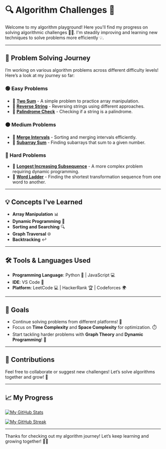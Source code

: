 # 🔍 Algorithm Challenges 🚀

Welcome to my algorithm playground! Here you'll find my progress on solving algorithmic challenges 🧠✨. I'm steadily improving and learning new techniques to solve problems more efficiently 💡. 

---

## 🌱 Problem Solving Journey

I’m working on various algorithm problems across different difficulty levels! Here’s a look at my journey so far:

### 🟢 Easy Problems
- 📝 **[Two Sum](https://github.com/username/repository)** - A simple problem to practice array manipulation.
- 📝 **[Reverse String](https://github.com/username/repository)** - Reversing strings using different approaches.
- 📝 **[Palindrome Check](https://github.com/username/repository)** - Checking if a string is a palindrome.

### 🟠 Medium Problems
- 📝 **[Merge Intervals](https://github.com/username/repository)** - Sorting and merging intervals efficiently.
- 📝 **[Subarray Sum](https://github.com/username/repository)** - Finding subarrays that sum to a given number.

### 🔴 Hard Problems
- 📝 **[Longest Increasing Subsequence](https://github.com/username/repository)** - A more complex problem requiring dynamic programming.
- 📝 **[Word Ladder](https://github.com/username/repository)** - Finding the shortest transformation sequence from one word to another.

---

## 💡 Concepts I’ve Learned

- **Array Manipulation** 📊
- **Dynamic Programming** 🔄
- **Sorting and Searching** 🔍
- **Graph Traversal** 🌐
- **Backtracking** ↩️

---

## 🛠️ Tools & Languages Used

- **Programming Language**: Python 🐍 | JavaScript 💻
- **IDE**: VS Code 🔧
- **Platform**: LeetCode 💻 | HackerRank 🏆 | Codeforces 🌍

---

## 🚀 Goals

- Continue solving problems from different platforms! 🎯
- Focus on **Time Complexity** and **Space Complexity** for optimization. ⏱️
- Start tackling harder problems with **Graph Theory** and **Dynamic Programming**! 🧩

---

## 🤝 Contributions

Feel free to collaborate or suggest new challenges! Let’s solve algorithms together and grow! 💪

---

## 📈 My Progress

[![My GitHub Stats](https://github-readme-stats.vercel.app/api?username=your-username&show_icons=true&count_private=true&hide=prs&theme=radical)](https://github.com/your-username)

[![My GitHub Streak](https://github-readme-streak-stats.herokuapp.com/?user=your-username&theme=radical)](https://github.com/your-username)

---

Thanks for checking out my algorithm journey! Let’s keep learning and growing together! 🌱✨
